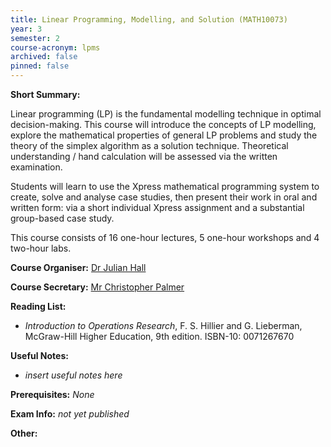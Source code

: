 ```yaml
---
title: Linear Programming, Modelling, and Solution (MATH10073)
year: 3
semester: 2 
course-acronym: lpms
archived: false
pinned: false
---
```

**Short Summary:** 

Linear programming (LP) is the fundamental modelling technique in optimal decision-making. This course will introduce the concepts of LP modelling, explore the mathematical properties of general LP problems and study the theory of the simplex algorithm as a solution technique. Theoretical understanding / hand calculation will be assessed via the written examination. 

Students will learn to use the Xpress mathematical programming system to create, solve and analyse case studies, then present their work in oral and written form: via a short individual Xpress assignment and a substantial group-based case study.

This course consists of 16 one-hour lectures, 5 one-hour workshops and 4 two-hour labs.

**Course Organiser:** [Dr Julian Hall](<J.A.J.Hall@ed.ac.uk>)

**Course Secretary:** [Mr Christopher Palmer](<chris.palmer@ed.ac.uk>) 

**Reading List:** 

- *Introduction to Operations Research*, F. S. Hillier and G. Lieberman, McGraw-Hill Higher Education, 9th edition. ISBN-10: 0071267670

**Useful Notes:**

- *insert useful notes here* 

**Prerequisites:** *None* 

**Exam Info:** *not yet published*

**Other:**
